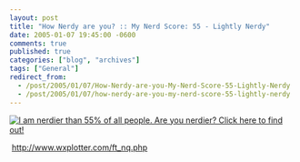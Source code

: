```yaml
---
layout: post
title: "How Nerdy are you? :: My Nerd Score: 55 - Lightly Nerdy"
date: 2005-01-07 19:45:00 -0600
comments: true
published: true
categories: ["blog", "archives"]
tags: ["General"]
redirect_from: 
  - /post/2005/01/07/How-Nerdy-are-you-My-Nerd-Score-55-Lightly-Nerdy
  - /post/2005/01/07/how-nerdy-are-you-my-nerd-score-55-lightly-nerdy
---
```

<!-- more -->
<P><A href="http://www.wxplotter.com/ft_nq.php"><IMG alt="I am nerdier than 55% of all people. Are you nerdier? Click here to find out!" src="http://www.wxplotter.com/images/ft/nq.php?val=8666"></A></P>
<P>&nbsp;<A href="http://www.wxplotter.com/ft_nq.php">http://www.wxplotter.com/ft_nq.php</A></P>
